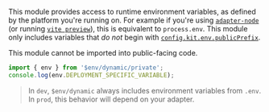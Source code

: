 This module provides access to runtime environment variables, as defined by the platform you're running on. For example if you're using [`adapter-node`](https://github.com/sveltejs/kit/tree/master/packages/adapter-node) (or running [`vite preview`](https://kit.svelte.dev/docs/cli)), this is equivalent to `process.env`. This module only includes variables that _do not_ begin with [`config.kit.env.publicPrefix`](https://kit.svelte.dev/docs/configuration#env).

This module cannot be imported into public-facing code.

```ts
import { env } from '$env/dynamic/private';
console.log(env.DEPLOYMENT_SPECIFIC_VARIABLE);
```

> In `dev`, `$env/dynamic` always includes environment variables from `.env`. In `prod`, this behavior will depend on your adapter.
